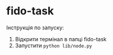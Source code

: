 # fido-task

Інструкція по запуску:
1. Відкрити термінал в папці fido-task
2. Запустити ``python lib/node.py``